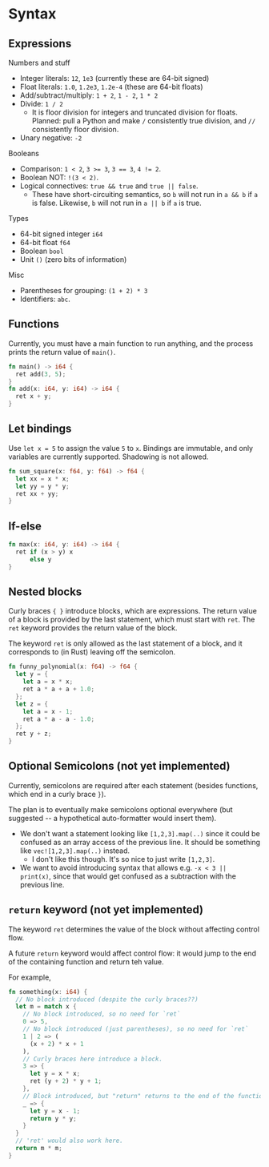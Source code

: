 # Syntax

## Expressions

Numbers and stuff

- Integer literals: `12`, `1e3` (currently these are 64-bit signed)
- Float literals: `1.0`, `1.2e3`, `1.2e-4` (these are 64-bit floats)
- Add/subtract/multiply: `1 + 2`, `1 - 2`, `1 * 2`
- Divide: `1 / 2`
  - It is floor division for integers and truncated division for floats. Planned: pull a Python and make `/` consistently true division, and `//` consistently floor division.
- Unary negative: `-2`

Booleans

- Comparison: `1 < 2`, `3 >= 3`, `3 == 3`, `4 != 2`.
- Boolean NOT: `!(3 < 2)`.
- Logical connectives: `true && true` and `true || false`.
  - These have short-circuiting semantics, so `b` will not run in `a && b` if `a` is false. Likewise, `b` will not run in `a || b` if `a` is true.

Types

- 64-bit signed integer `i64`
- 64-bit float `f64`
- Boolean `bool`
- Unit `()` (zero bits of information)

Misc

- Parentheses for grouping: `(1 + 2) * 3`
- Identifiers: `abc`.

## Functions

Currently, you must have a main function to run anything, and the process prints the return value of `main()`.

```rs
fn main() -> i64 {
  ret add(3, 5);
}
fn add(x: i64, y: i64) -> i64 {
  ret x + y;
}
```

## Let bindings

Use `let x = 5` to assign the value `5` to `x`. Bindings are immutable, and only variables are currently supported. Shadowing is not allowed.

```rs
fn sum_square(x: f64, y: f64) -> f64 {
  let xx = x * x;
  let yy = y * y;
  ret xx + yy;
}
```

## If-else

```rs
fn max(x: i64, y: i64) -> i64 {
  ret if (x > y) x
      else y
}
```

## Nested blocks

Curly braces `{ }` introduce blocks, which are expressions. The return value of a block is provided by the last statement, which must start with `ret`. The `ret` keyword provides the return value of the block.

The keyword `ret` is only allowed as the last statement of a block, and it corresponds to (in Rust) leaving off the semicolon.

```rs
fn funny_polynomial(x: f64) -> f64 {
  let y = {
    let a = x * x;
    ret a * a + a + 1.0;
  };
  let z = {
    let a = x - 1;
    ret a * a - a - 1.0;
  };
  ret y + z;
}
```

## Optional Semicolons (not yet implemented)

Currently, semicolons are required after each statement (besides functions, which end in a curly brace `}`).

The plan is to eventually make semicolons optional everywhere (but suggested -- a hypothetical auto-formatter would insert them).

- We don't want a statement looking like `[1,2,3].map(..)` since it could be confused as an array access of the previous line. It should be something like `vec![1,2,3].map(..)` instead.
  - I don't like this though. It's so nice to just write `[1,2,3]`.
- We want to avoid introducing syntax that allows e.g. `-x < 3 || print(x)`, since that would get confused as a subtraction with the previous line.

## `return` keyword (not yet implemented)

The keyword `ret` determines the value of the block without affecting control flow.

A future `return` keyword would affect control flow: it would jump to the end of the containing function and return teh value.

For example,

```rs
fn something(x: i64) {
  // No block introduced (despite the curly braces??)
  let m = match x {
    // No block introduced, so no need for `ret`
    0 => 5,
    // No block introduced (just parentheses), so no need for `ret`
    1 | 2 => (
      (x + 2) * x + 1
    ),
    // Curly braces here introduce a block.
    3 => {
      let y = x * x;
      ret (y + 2) * y + 1;
    },
    // Block introduced, but "return" returns to the end of the function.
    _ => {
      let y = x - 1;
      return y * y;
    }
  }
  // 'ret' would also work here.
  return m * m;
}
```
